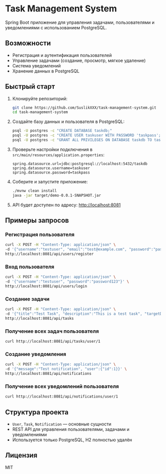 # Task Management System

Spring Boot приложение для управления задачами, пользователями и уведомлениями с использованием PostgreSQL.

## Возможности

- Регистрация и аутентификация пользователей
- Управление задачами (создание, просмотр, мягкое удаление)
- Система уведомлений
- Хранение данных в PostgreSQL

## Быстрый старт

1. Клонируйте репозиторий:
   ```sh
   git clone https://github.com/SuslikXXX/task-management-system.git
   cd task-management-system
   ```

2. Создайте базу данных и пользователя в PostgreSQL:
   ```sh
   psql -U postgres -c "CREATE DATABASE taskdb;"
   psql -U postgres -c "CREATE USER taskuser WITH PASSWORD 'taskpass';"
   psql -U postgres -c "GRANT ALL PRIVILEGES ON DATABASE taskdb TO taskuser;"
   ```

3. Проверьте настройки подключения в `src/main/resources/application.properties`:
   ```properties
   spring.datasource.url=jdbc:postgresql://localhost:5432/taskdb
   spring.datasource.username=taskuser
   spring.datasource.password=taskpass
   ```

4. Соберите и запустите приложение:
   ```sh
   ./mvnw clean install
   java -jar target/demo-0.0.1-SNAPSHOT.jar
   ```

5. API будет доступен по адресу: [http://localhost:8081](http://localhost:8081)

## Примеры запросов

### Регистрация пользователя
```sh
curl -X POST -H "Content-Type: application/json" \
-d '{"username":"testuser", "email":"test@example.com", "password":"password123"}' \
http://localhost:8081/api/users/register
```

### Вход пользователя
```sh
curl -X POST -H "Content-Type: application/json" \
-d '{"username":"testuser", "password":"password123"}' \
http://localhost:8081/api/users/login
```

### Создание задачи
```sh
curl -X POST -H "Content-Type: application/json" \
-d '{"title":"Test Task", "description":"This is a test task", "targetDate":"2025-05-10T12:00:00", "user":{"id":1}}' \
http://localhost:8081/api/tasks
```

### Получение всех задач пользователя
```sh
curl http://localhost:8081/api/tasks/user/1
```

### Создание уведомления
```sh
curl -X POST -H "Content-Type: application/json" \
-d '{"message":"Test notification", "user":{"id":1}}' \
http://localhost:8081/api/notifications
```

### Получение всех уведомлений пользователя
```sh
curl http://localhost:8081/api/notifications/user/1
```

## Структура проекта

- `User`, `Task`, `Notification` — основные сущности
- REST API для управления пользователями, задачами и уведомлениями
- Используется только PostgreSQL, H2 полностью удалён

## Лицензия

MIT 